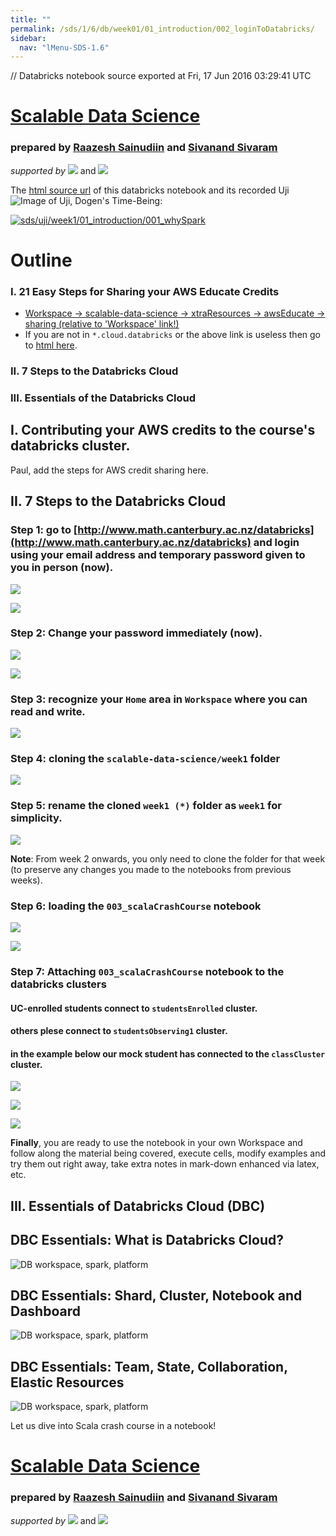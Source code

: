 ```yaml
---
title: ""
permalink: /sds/1/6/db/week01/01_introduction/002_loginToDatabricks/
sidebar:
  nav: "lMenu-SDS-1.6"
---
```


// Databricks notebook source exported at Fri, 17 Jun 2016 03:29:41 UTC


# [Scalable Data Science](http://www.math.canterbury.ac.nz/~r.sainudiin/courses/ScalableDataScience/)


### prepared by [Raazesh Sainudiin](https://nz.linkedin.com/in/raazesh-sainudiin-45955845) and [Sivanand Sivaram](https://www.linkedin.com/in/sivanand)

*supported by* [![](https://raw.githubusercontent.com/raazesh-sainudiin/scalable-data-science/master/images/databricks_logoTM_200px.png)](https://databricks.com/)
and 
[![](https://raw.githubusercontent.com/raazesh-sainudiin/scalable-data-science/master/images/AWS_logoTM_200px.png)](https://www.awseducate.com/microsite/CommunitiesEngageHome)





The [html source url](https://raw.githubusercontent.com/raazesh-sainudiin/scalable-data-science/master/db/week1/01_introduction/002_loginToDatabricks.html) of this databricks notebook and its recorded Uji ![Image of Uji, Dogen's Time-Being](https://raw.githubusercontent.com/raazesh-sainudiin/scalable-data-science/master/images/UjiTimeBeingDogen.png "uji"):

[![sds/uji/week1/01_introduction/001_whySpark](http://img.youtube.com/vi/O8JbxgPpAU8/0.jpg)](https://www.youtube.com/v/O8JbxgPpAU8?rel=0&autoplay=1&modestbranding=1&start=3330&end=4511)





# Outline

### I. 21 Easy Steps for Sharing your AWS Educate Credits
* [Workspace -> scalable-data-science -> xtraResources -> awsEducate -> sharing (relative to 'Workspace' link!)](/#workspace/scalable-data-science/xtraResources/awsEducate/sharing) 
* If you are not in `*.cloud.databricks` or the above link is useless then go to [html here](http://www.math.canterbury.ac.nz/~r.sainudiin/courses/ScalableDataScience/2016/S1/xtraResources/awsEducate/sharing.html).
    
### II. 7 Steps to the Databricks Cloud
### III. Essentials of the Databricks Cloud





## I. Contributing your AWS credits to the course's databricks cluster.

Paul, add the steps for AWS credit sharing here.





## II. 7 Steps to the Databricks Cloud

### Step 1: go to [http://www.math.canterbury.ac.nz/databricks](http://www.math.canterbury.ac.nz/databricks) and login using your email address and temporary password given to you in person (now).






![](https://raw.githubusercontent.com/raazesh-sainudiin/scalable-data-science/master/images/week1/dbLogin_01_sds_2016S1.png)






![](https://raw.githubusercontent.com/raazesh-sainudiin/scalable-data-science/master/images/week1/dbLogin_02_sds_2016S1.png)





### Step 2: Change your password immediately (now).

![](https://raw.githubusercontent.com/raazesh-sainudiin/scalable-data-science/master/images/week1/dbLogin_pswdChange_sds_2016S1.png)





![](https://raw.githubusercontent.com/raazesh-sainudiin/scalable-data-science/master/images/week1/dbLogin_pswdChanged_sds_2016S1.png)





### Step 3: recognize your ``Home`` area in ``Workspace`` where you can read and write.

![](https://raw.githubusercontent.com/raazesh-sainudiin/scalable-data-science/master/images/week1/dbLogin_03_sds_2016S1.png)





### Step 4: cloning the ``scalable-data-science/week1`` folder
![](https://raw.githubusercontent.com/raazesh-sainudiin/scalable-data-science/master/images/week1/dbLogin_04_sds_2016S1.png)





### Step 5: rename the cloned ``week1 (*)`` folder as ``week1`` for simplicity.
![](https://raw.githubusercontent.com/raazesh-sainudiin/scalable-data-science/master/images/week1/dbLogin_05_sds_2016S1.png)

**Note**: From week 2 onwards, you only need to clone the folder for that week (to preserve any changes you made to the notebooks from previous weeks).





### Step 6: loading the ``003_scalaCrashCourse`` notebook
![](https://raw.githubusercontent.com/raazesh-sainudiin/scalable-data-science/master/images/week1/dbLogin_06_sds_2016S1.png)






![](https://raw.githubusercontent.com/raazesh-sainudiin/scalable-data-science/master/images/week1/dbLogin_07_sds_2016S1.png)





### Step 7: Attaching ``003_scalaCrashCourse`` notebook to the databricks clusters
#### UC-enrolled students connect to ``studentsEnrolled`` cluster.
#### others plese connect to ``studentsObserving1`` cluster.
#### in the example below our mock student has connected to the ``classCluster`` cluster.
![](https://raw.githubusercontent.com/raazesh-sainudiin/scalable-data-science/master/images/week1/dbLogin_08_sds_2016S1.png)





![](https://raw.githubusercontent.com/raazesh-sainudiin/scalable-data-science/master/images/week1/dbLogin_09_sds_2016S1.png)





![](https://raw.githubusercontent.com/raazesh-sainudiin/scalable-data-science/master/images/week1/dbLogin_10_sds_2016S1.png)

**Finally**, you are ready to use the notebook in your own Workspace and follow along the material being covered, execute cells, modify examples and try them out right away, take extra notes in mark-down enhanced via latex, etc.





## III. Essentials of Databricks Cloud (DBC)





## DBC Essentials: What is Databricks Cloud?

![DB workspace, spark, platform](https://raw.githubusercontent.com/raazesh-sainudiin/scalable-data-science/master/images/week1/dbTrImg_WorkspaceSparkPlatform700x.png)





## DBC Essentials: Shard, Cluster, Notebook and Dashboard

![DB workspace, spark, platform](https://raw.githubusercontent.com/raazesh-sainudiin/scalable-data-science/master/images/week1/dbTrImg_ShardClusterNotebookDashboard700x.png)





## DBC Essentials: Team, State, Collaboration, Elastic Resources

![DB workspace, spark, platform](https://raw.githubusercontent.com/raazesh-sainudiin/scalable-data-science/master/images/week1/dbTrImg_TeamStateCollaborationElasticResources700x.png)





Let us dive into Scala crash course in a notebook!






# [Scalable Data Science](http://www.math.canterbury.ac.nz/~r.sainudiin/courses/ScalableDataScience/)


### prepared by [Raazesh Sainudiin](https://nz.linkedin.com/in/raazesh-sainudiin-45955845) and [Sivanand Sivaram](https://www.linkedin.com/in/sivanand)

*supported by* [![](https://raw.githubusercontent.com/raazesh-sainudiin/scalable-data-science/master/images/databricks_logoTM_200px.png)](https://databricks.com/)
and 
[![](https://raw.githubusercontent.com/raazesh-sainudiin/scalable-data-science/master/images/AWS_logoTM_200px.png)](https://www.awseducate.com/microsite/CommunitiesEngageHome)
